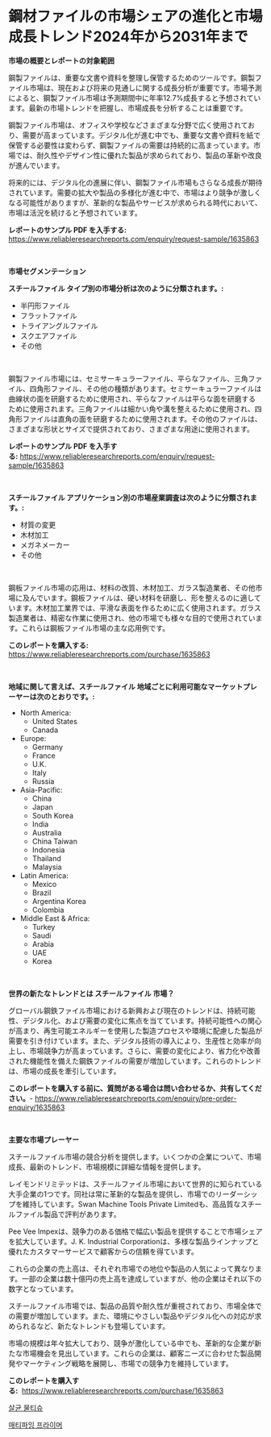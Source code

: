 <p><h1>鋼材ファイルの市場シェアの進化と市場成長トレンド2024年から2031年まで</h1></p><p><strong>市場の概要とレポートの対象範囲</strong></p>
<p><p>鋼製ファイルは、重要な文書や資料を整理し保管するためのツールです。鋼製ファイル市場は、現在および将来の見通しに関する成長分析が重要です。市場予測によると、鋼製ファイル市場は予測期間中に年率12.7%成長すると予想されています。最新の市場トレンドを把握し、市場成長を分析することは重要です。</p><p>鋼製ファイル市場は、オフィスや学校などさまざまな分野で広く使用されており、需要が高まっています。デジタル化が進む中でも、重要な文書や資料を紙で保管する必要性は変わらず、鋼製ファイルの需要は持続的に高まっています。市場では、耐久性やデザイン性に優れた製品が求められており、製品の革新や改良が進んでいます。</p><p>将来的には、デジタル化の進展に伴い、鋼製ファイル市場もさらなる成長が期待されています。需要の拡大や製品の多様化が進む中で、市場はより競争が激しくなる可能性がありますが、革新的な製品やサービスが求められる時代において、市場は活況を続けると予想されています。</p></p>
<p><strong>レポートのサンプル PDF を入手する:</strong> <a href="https://www.reliableresearchreports.com/enquiry/request-sample/1635863">https://www.reliableresearchreports.com/enquiry/request-sample/1635863</a></p>
<p>&nbsp;</p>
<p><strong>市場セグメンテーション</strong></p>
<p><strong>スチールファイル タイプ別の市場分析は次のように分類されます。:</strong></p>
<p><ul><li>半円形ファイル</li><li>フラットファイル</li><li>トライアングルファイル</li><li>スクエアファイル</li><li>その他</li></ul></p>
<p>&nbsp;</p>
<p><p>鋼製ファイル市場には、セミサーキュラーファイル、平らなファイル、三角ファイル、四角形ファイル、その他の種類があります。セミサーキュラーファイルは曲線状の面を研磨するために使用され、平らなファイルは平らな面を研磨するために使用されます。三角ファイルは細かい角や溝を整えるために使用され、四角形ファイルは直角の面を研磨するために使用されます。その他のファイルは、さまざまな形状とサイズで提供されており、さまざまな用途に使用されます。</p></p>
<p><strong>レポートのサンプル PDF を入手する:</strong>&nbsp;<a href="https://www.reliableresearchreports.com/enquiry/request-sample/1635863">https://www.reliableresearchreports.com/enquiry/request-sample/1635863</a></p>
<p>&nbsp;</p>
<p><strong> スチールファイル アプリケーション別の市場産業調査は次のように分類されます。:</strong></p>
<p><ul><li>材質の変更</li><li>木材加工</li><li>メガネメーカー</li><li>その他</li></ul></p>
<p>&nbsp;</p>
<p><p>鋼板ファイル市場の応用は、材料の改質、木材加工、ガラス製造業者、その他市場に及んでいます。鋼板ファイルは、硬い材料を研磨し、形を整えるのに適しています。木材加工業界では、平滑な表面を作るために広く使用されます。ガラス製造業者は、精密な作業に使用され、他の市場でも様々な目的で使用されています。これらは鋼板ファイル市場の主な応用例です。</p></p>
<p><strong>このレポートを購入する:</strong>&nbsp; <a href="https://www.reliableresearchreports.com/purchase/1635863">https://www.reliableresearchreports.com/purchase/1635863</a></p>
<p>&nbsp;</p>
<p><strong>地域に関して言えば、スチールファイル 地域ごとに利用可能なマーケットプレーヤーは次のとおりです。:</strong></p>
<p><ul>
    <li>
        North America:
        <ul>
            <li>United States</li>
            <li>Canada</li>
        </ul>
    </li>
    <li>
        Europe:
        <ul>
            <li>Germany</li>
            <li>France</li>
            <li>U.K.</li>
            <li>Italy</li>
            <li>Russia</li>
        </ul>
    </li>
    <li>
        Asia-Pacific:
        <ul>
            <li>China</li>
            <li>Japan</li>
            <li>South Korea</li>
            <li>India</li>
            <li>Australia</li>
            <li>China Taiwan</li>
            <li>Indonesia</li>
            <li>Thailand</li>
            <li>Malaysia</li>
        </ul>
    </li>
    <li>
        Latin America:
        <ul>
            <li>Mexico</li>
            <li>Brazil</li>
            <li>Argentina Korea</li>
            <li>Colombia</li>
        </ul>
    </li>
    <li>
        Middle East & Africa:
        <ul>
            <li>Turkey</li>
            <li>Saudi</li>
            <li>Arabia</li>
            <li>UAE</li>
            <li>Korea</li>
        </ul>
    </li>
    </ul></p>
<p>&nbsp;</p>
<p><strong>世界の新たなトレンドとは スチールファイル 市場？</strong></p>
<p><p>グローバル鋼鉄ファイル市場における新興および現在のトレンドは、持続可能性、デジタル化、および需要の変化に焦点を当てています。持続可能性への関心が高まり、再生可能エネルギーを使用した製造プロセスや環境に配慮した製品が需要を引き付けています。また、デジタル技術の導入により、生産性と効率が向上し、市場競争力が高まっています。さらに、需要の変化により、省力化や改善された機能性を備えた鋼鉄ファイルの需要が増加しています。これらのトレンドは、市場の成長を牽引しています。</p></p>
<p><strong>このレポートを購入する前に、質問がある場合は問い合わせるか、共有してください。</strong>- <a href="https://www.reliableresearchreports.com/enquiry/pre-order-enquiry/1635863">https://www.reliableresearchreports.com/enquiry/pre-order-enquiry/1635863</a></p>
<p>&nbsp;</p>
<p><strong>主要な市場プレーヤー</strong></p>
<p><p>スチールファイル市場の競合分析を提供します。いくつかの企業について、市場成長、最新のトレンド、市場規模に詳細な情報を提供します。</p><p>レイモンドリミテッドは、スチールファイル市場において世界的に知られている大手企業の1つです。同社は常に革新的な製品を提供し、市場でのリーダーシップを維持しています。Swan Machine Tools Private Limitedも、高品質なスチールファイル製品で評判があります。</p><p>Pee Vee Impexは、競争力のある価格で幅広い製品を提供することで市場シェアを拡大しています。J. K. Industrial Corporationは、多様な製品ラインナップと優れたカスタマーサービスで顧客からの信頼を得ています。</p><p>これらの企業の売上高は、それぞれ市場での地位や製品の人気によって異なります。一部の企業は数十億円の売上高を達成していますが、他の企業はそれ以下の数字となっています。</p><p>スチールファイル市場では、製品の品質や耐久性が重視されており、市場全体での需要が増加しています。また、環境にやさしい製品やデジタル化への対応が求められるなど、新たなトレンドも登場しています。</p><p>市場の規模は年々拡大しており、競争が激化している中でも、革新的な企業が新たな市場機会を見出しています。これらの企業は、顧客ニーズに合わせた製品開発やマーケティング戦略を展開し、市場での競争力を維持しています。</p></p>
<p><strong>このレポートを購入する:</strong>&nbsp;&nbsp;<a href="https://www.reliableresearchreports.com/purchase/1635863">https://www.reliableresearchreports.com/purchase/1635863</a></p>
<p><p><a href="https://github.com/vs10l4sfg5c/Market-Research-Report-List-1/blob/main/99623616604.md">살균 물티슈</a></p><p><a href="https://github.com/crfsywufhm81415/Market-Research-Report-List-1/blob/main/59484366603.md">매티파잉 프라이머</a></p></p>